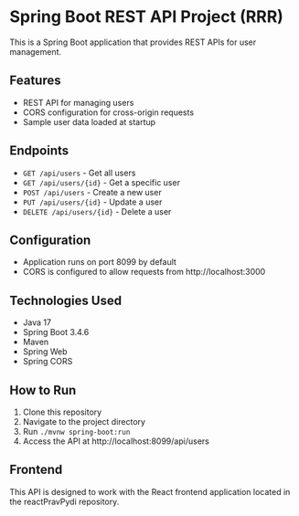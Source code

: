 # Spring Boot REST API Project (RRR)

This is a Spring Boot application that provides REST APIs for user management.

## Features

- REST API for managing users
- CORS configuration for cross-origin requests
- Sample user data loaded at startup

## Endpoints

- `GET /api/users` - Get all users
- `GET /api/users/{id}` - Get a specific user
- `POST /api/users` - Create a new user
- `PUT /api/users/{id}` - Update a user
- `DELETE /api/users/{id}` - Delete a user

## Configuration

- Application runs on port 8099 by default
- CORS is configured to allow requests from http://localhost:3000

## Technologies Used

- Java 17
- Spring Boot 3.4.6
- Maven
- Spring Web
- Spring CORS

## How to Run

1. Clone this repository
2. Navigate to the project directory
3. Run `./mvnw spring-boot:run`
4. Access the API at http://localhost:8099/api/users

## Frontend

This API is designed to work with the React frontend application located in the reactPravPydi repository. 
